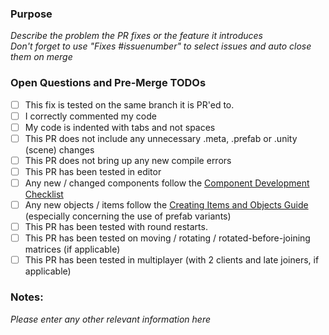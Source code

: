### Purpose
_Describe the problem the PR fixes or the feature it introduces_<br>
_Don't forget to use "Fixes #issuenumber" to select issues and auto close them on merge_

### Open Questions and Pre-Merge TODOs

- [ ]  This fix is tested on the same branch it is PR'ed to.
- [ ]  I correctly commented my code
- [ ]  My code is indented with tabs and not spaces
- [ ]  This PR does not include any unnecessary .meta, .prefab or .unity (scene) changes
- [ ]  This PR does not bring up any new compile errors
- [ ]  This PR has been tested in editor
- [ ]  Any new / changed components follow the [Component Development Checklist](https://github.com/unitystation/unitystation/wiki/Component-Development-Checklist)
- [ ]  Any new objects / items follow the [Creating Items and Objects Guide](https://github.com/unitystation/unitystation/wiki/Creating-Items-and-Objects%3A-Now-With-Prefab-Variants) (especially concerning the use of prefab variants)
- [ ]  This PR has been tested with round restarts.
- [ ]  This PR has been tested on moving / rotating / rotated-before-joining matrices (if applicable)
- [ ]  This PR has been tested in multiplayer (with 2 clients and late joiners, if applicable)

### Notes:
_Please enter any other relevant information here_

